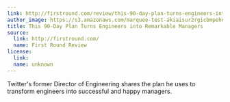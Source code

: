 ```yaml
---
link: http://firstround.com/review/this-90-day-plan-turns-engineers-into-remarkable-managers/
author_image: https://s3.amazonaws.com/marquee-test-akiaisur2rgicbmpehea/tr7oJoMNQtOjrnJAlKFw_red%20calendar%20.jpg
title: This 90-Day Plan Turns Engineers into Remarkable Managers
source:
  link: http://firstround.com/
  name: First Round Review
license:
  link:
  name: unknown
---
```

<p>Twitter's former Director of Engineering shares the plan he uses to transform engineers into successful and happy managers.</p>
